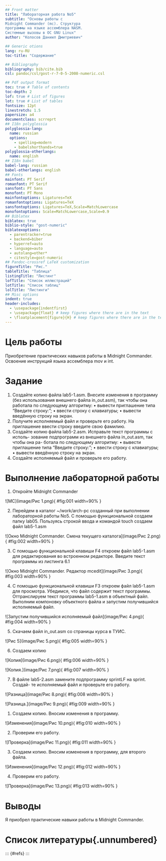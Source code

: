 ```yaml
---
## Front matter
title: "Лабораторная работа No5"
subtitle: "Основы работы с
Midnight Commander (mc). Структура
программы на языке ассемблера NASM.
Системные вызовы в ОС GNU Linux"
author: "Колосов Даниил Дмитриевич"

## Generic otions
lang: ru-RU
toc-title: "Содержание"

## Bibliography
bibliography: bib/cite.bib
csl: pandoc/csl/gost-r-7-0-5-2008-numeric.csl

## Pdf output format
toc: true # Table of contents
toc-depth: 2
lof: true # List of figures
lot: true # List of tables
fontsize: 12pt
linestretch: 1.5
papersize: a4
documentclass: scrreprt
## I18n polyglossia
polyglossia-lang:
  name: russian
  options:
	- spelling=modern
	- babelshorthands=true
polyglossia-otherlangs:
  name: english
## I18n babel
babel-lang: russian
babel-otherlangs: english
## Fonts
mainfont: PT Serif
romanfont: PT Serif
sansfont: PT Sans
monofont: PT Mono
mainfontoptions: Ligatures=TeX
romanfontoptions: Ligatures=TeX
sansfontoptions: Ligatures=TeX,Scale=MatchLowercase
monofontoptions: Scale=MatchLowercase,Scale=0.9
## Biblatex
biblatex: true
biblio-style: "gost-numeric"
biblatexoptions:
  - parentracker=true
  - backend=biber
  - hyperref=auto
  - language=auto
  - autolang=other*
  - citestyle=gost-numeric
## Pandoc-crossref LaTeX customization
figureTitle: "Рис."
tableTitle: "Таблица"
listingTitle: "Листинг"
lofTitle: "Список иллюстраций"
lotTitle: "Список таблиц"
lolTitle: "Листинги"
## Misc options
indent: true
header-includes:
  - \usepackage{indentfirst}
  - \usepackage{float} # keep figures where there are in the text
  - \floatplacement{figure}{H} # keep figures where there are in the text
---
```


# Цель работы

Приобретение практических навыков работы в Midnight Commander. Освоение
инструкций языка ассемблера mov и int.

# Задание

1. Создайте копию файла lab5-1.asm. Внесите изменения в программу (без
использования внешнего файла in_out.asm), так чтобы она работала по
следующему алгоритму:
• вывести приглашение типа “Введите строку:”;
• ввести строку с клавиатуры;
• вывести введённую строку на экран.
2. Получите исполняемый файл и проверьте его работу. На приглашение
ввести строку введите свою фамилию.
3. Создайте копию файла lab5-2.asm. Исправьте текст программы с исполь-
зование подпрограмм из внешнего файла in_out.asm, так чтобы она ра-
ботала по следующему алгоритму:
• вывести приглашение типа “Введите строку:”;
• ввести строку с клавиатуры;
• вывести введённую строку на экран.
4. Создайте исполняемый файл и проверьте его работу.


# Выполнение лабораторной работы

1. Откройте Midnight Commander 

![MC](image/Рис 1.png){ #fig:001 width=90% }

2. Перейдем в каталог ~/work/arch-pc созданный при выполнении лабораторной работы No5. 
С помощью функциональной создаем папку lab05. 
Пользуясь строкой ввода и командой touch создаем файл lab5-1.asm

![Окно Midnight Commander. Смена текущего каталога](image/Рис 2.png){ #fig:002 width=90% }

3. С помощью функциональной клавиши F4 откроем файл lab5-1.asm для редактирования во встроенном редакторе.
Введите текст программы из листинга 6.1

![Окно Midnight Commander. Редактор mcedit](image/Рис 3.png){ #fig:003 width=90% }

4. С помощью функциональной клавиши F3 откроем файл lab5-1.asm для
просмотра. Убедимся, что файл содержит текст программы.
Оттранслируем текст программы lab5-1.asm в объектный файл. Выполним компоновку объектного файла и запустим получившийся исполняемый файл. 

![Запустим получившийся исполняемый файл](image/Рис 4.png){ #fig:004 width=90% }

5. Скачаем файл in_out.asm со страницы курса в ТУИС.

![Рис 5](image/Рис 5.png){ #fig:005 width=90% }

6. Создаем копию

![Копия](image/Рис 6.png){ #fig:006 width=90% }

![Копия.](image/Рис 7.png){ #fig:007 width=90% }

7. В файле lab5-2.asm замените подпрограмму sprintLF на sprint. Создай-
те исполняемый файл и проверьте его работу. 

![Разница](image/Рис 8.png){ #fig:008 width=90% }

![Разница.](image/Рис 9.png){ #fig:009 width=90% }

1. Создаем копию. Вносим изменения в программу. 

![Изменения](image/Рис 10.png){ #fig:010 width=90% }

2. Проверим его работу.

![Проверка](image/Рис 11.png){ #fig:011 width=90% }

3. Создаем копию. Вносим изменения в программу, для второго файла.

![Изменения](image/Рис 12.png){ #fig:012 width=90% }

4. Проверим его работу.

![Проверка](image/Рис 13.png){ #fig:013 width=90% }

# Выводы

Я приобрел практические навыки работы в  Midnight Commander. 

# Список литературы{.unnumbered}

::: {#refs}
:::
